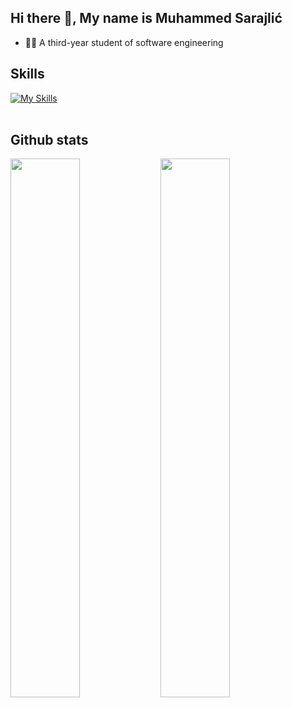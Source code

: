 ## Hi there 👋, My name is Muhammed Sarajlić
- 👨‍🏫 A third-year student of software engineering

## Skills


[![My Skills](https://skillicons.dev/icons?i=react,nodejs,js,ts,cpp,mongodb,git,github)](https://skillicons.dev)
</br></br>
## Github stats
<img align="left" width="47%" src="https://github-readme-stats.vercel.app/api?username=MuhammedSarajlic&show_icons=true&theme=radical" />
<img align="left" width="47%" src="https://github-readme-stats.vercel.app/api/top-langs/?username=MuhammedSarajlic&layout=compact&theme=radical" />
